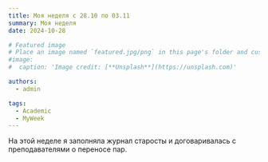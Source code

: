 ```yaml
---
title: Моя неделя с 28.10 по 03.11
summary: Моя неделя
date: 2024-10-28

# Featured image
# Place an image named `featured.jpg/png` in this page's folder and customize its options here.
#image:
#  caption: 'Image credit: [**Unsplash**](https://unsplash.com)'

authors:
  - admin

tags:
  - Academic
  - MyWeek
---
```


На этой неделе я заполняла журнал старосты и договаривалась с преподавателями о переносе пар.
